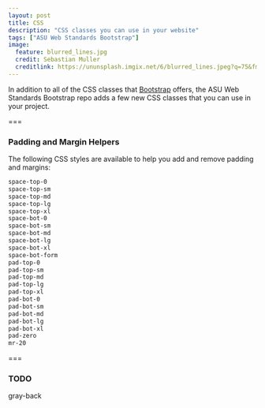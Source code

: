 ```yaml
---
layout: post
title: CSS
description: "CSS classes you can use in your website"
tags: ["ASU Web Standards Bootstrap"]
image:
  feature: blurred_lines.jpg
  credit: Sebastian Muller
  creditlink: https://ununsplash.imgix.net/6/blurred_lines.jpeg?q=75&fm=jpg&s=6b8c9b838ae76644b8bbac33acb139fd
---
```


In addition to all of the CSS classes that [Bootstrap](http://getbootstrap.com/css) offers, the ASU Web Standards Bootstrap repo adds a few new CSS classes that you can use in your project.

===

### Padding and Margin Helpers

The following CSS styles are available to help you add and remove padding and margins:

```css
space-top-0
space-top-sm
space-top-md
space-top-lg
space-top-xl
space-bot-0
space-bot-sm
space-bot-md
space-bot-lg
space-bot-xl
space-bot-form
pad-top-0
pad-top-sm
pad-top-md
pad-top-lg
pad-top-xl
pad-bot-0
pad-bot-sm
pad-bot-md
pad-bot-lg
pad-bot-xl
pad-zero
mr-20
```

===

### TODO

gray-back